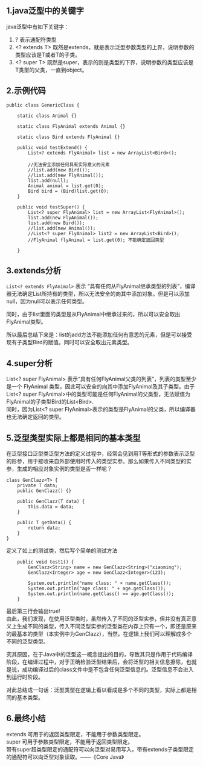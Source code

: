 ## 1.java泛型中的关键字
java泛型中有如下关键字：  
1. ? 表示通配符类型  
2. &lt;? extends T> 既然是extends，就是表示泛型参数类型的上界，说明参数的类型应该是T或者T的子类。  
3. &lt;? super T> 既然是super，表示的则是类型的下界，说明参数的类型应该是T类型的父类，一直到object。  

## 2.示例代码

```
public class GenericClass {

    static class Animal {}

    static class FlyAnimal extends Animal {}

    static class Bird extends FlyAnimal {}

    public void testExtend() {
        List<? extends FlyAnimal> list = new ArrayList<Bird>();

		//无法安全添加任何具有实际意义的元素
        //list.add(new Bird());
        //list.add(new FlyAnimal());
        list.add(null);
        Animal animal = list.get(0);
        Bird bird = (Bird)list.get(0);
    }

    public void testSuper() {
        List<? super FlyAnimal> list = new ArrayList<FlyAnimal>();
        list.add(new FlyAnimal());
        list.add(new Bird());
        //list.add(new Animal());
        //List<? super FlyAnimal> list2 = new ArrayList<Bird>();
        //FlyAnimal flyAnimal = list.get(0); 不能确定返回类型
        
    }

```  

## 3.extends分析
`List<? extends FlyAnimal>` 表示 “具有任何从FlyAnimal继承类型的列表”，编译器无法确定List所持有的类型，所以无法安全的向其中添加对象。但是可以添加null，因为null可以表示任何类型。  

同时，由于list里面的类型是从FlyAnimal中继承过来的，所以可以安全取出FlyAnimal类型。  

所以最后总结下来是：list的add方法不能添加任何有意思的元素，但是可以接受现有子类型Bird的赋值。同时可以安全取出元素类型。  

## 4.super分析
List&lt;? super FlyAnimal> 表示“具有任何FlyAnimal父类的列表”，列表的类型至少是一个 FlyAnimal 类型，因此可以安全的向其中添加FlyAnimal及其子类型。由于List&lt;? super FlyAnimal>中的类型可能是任何FlyAnimal的父类型，无法赋值为FlyAnimal的子类型Bird的List&lt;Bird>.  
同时，因为List&lt;? super FlyAnimal>表示的类型是FlyAnimal的父类，所以编译器也无法确定返回的类型。  

## 5.泛型类型实际上都是相同的基本类型
在泛型接口泛型类泛型方法的定义过程中，经常会见到用T等形式的参数表示泛型的形参，用于接收来自外部使用时传入的类型实参。那么如果传入不同类型的实参，生成的相应对象实例的类型是否一样呢？  

```
class GenClazz<T> {
    private T data;
    public GenClazz() {}

    public GenClazz(T data) {
        this.data = data;
    }

    public T getData() {
        return data;
    }
}
```  

定义了如上的测试类，然后写个简单的测试方法  

```
    public void test1() {
        GenClazz<String> name = new GenClazz<String>("xiaoming");
        GenClazz<Integer> age = new GenClazz<Integer>(123);

        System.out.println("name class: " + name.getClass());
        System.out.println("age class: " + age.getClass());
        System.out.println(name.getClass() == age.getClass());
    }
```  

最后第三行会输出true!  
由此，我们发现，在使用泛型类时，虽然传入了不同的泛型实参，但并没有真正意义上生成不同的类型，传入不同泛型实参的泛型类在内存上只有一个，即还是原来的最基本的类型（本实例中为GenClazz），当然，在逻辑上我们可以理解成多个不同的泛型类型。  

究其原因，在于Java中的泛型这一概念提出的目的，导致其只是作用于代码编译阶段，在编译过程中，对于正确检验泛型结果后，会将泛型的相关信息擦除，也就是说，成功编译过后的class文件中是不包含任何泛型信息的。泛型信息不会进入到运行时阶段。  

对此总结成一句话：泛型类型在逻辑上看以看成是多个不同的类型，实际上都是相同的基本类型。  

## 6.最终小结
extends 可用于的返回类型限定，不能用于参数类型限定。  
super 可用于参数类型限定，不能用于返回类型限定。  
带有super超类型限定的通配符可以向泛型对易用写入，带有extends子类型限定的通配符可以向泛型对象读取。——《Core Java》  